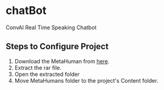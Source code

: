 # chatBot
ConvAI Real Time Speaking Chatbot

## Steps to Configure Project
1. Download the MetaHuman from [here](https://drive.google.com/file/d/1cR6_iL7XlXkDWz3wv5dzmYKGPAsywlZO/view?usp=sharing).
2. Extract the rar file.
3. Open the extracted folder
4. Move MetaHumans folder to the project's Content folder.